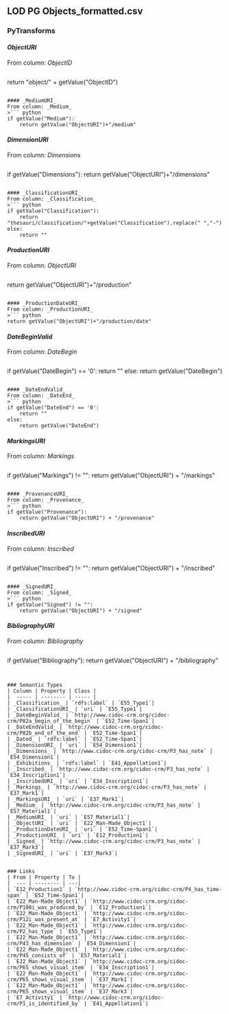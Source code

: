 ## LOD PG Objects_formatted.csv

### PyTransforms
#### _ObjectURI_
From column: _ObjectID_
>``` python
return "object/" + getValue("ObjectID")
```

#### _MediumURI_
From column: _Medium_
>``` python
if getValue("Medium"):
    return getValue("ObjectURI")+"/medium"
```

#### _DimensionURI_
From column: _Dimensions_
>``` python
if getValue("Dimensions"):
    return getValue("ObjectURI")+"/dimensions"
```

#### _ClassificationURI_
From column: _Classification_
>``` python
if getValue("Classification"):
    return "thesauri/classification/"+getValue("Classification").replace(" ","-")
else:
    return ""
```

#### _ProductionURI_
From column: _ObjectURI_
>``` python
return getValue("ObjectURI")+"/production"
```

#### _ProductionDateURI_
From column: _ProductionURI_
>``` python
return getValue("ObjectURI")+"/production/date"
```

#### _DateBeginValid_
From column: _DateBegin_
>``` python
if getValue("DateBegin") == '0':
    return ""
else:
    return getValue("DateBegin")
```

#### _DateEndValid_
From column: _DateEnd_
>``` python
if getValue("DateEnd") == '0':
    return ""
else:
    return getValue("DateEnd")
```

#### _MarkingsURI_
From column: _Markings_
>``` python
if getValue("Markings") != "":
    return getValue("ObjectURI") + "/markings"
```

#### _ProvenanceURI_
From column: _Provenance_
>``` python
if getValue("Provenance"):
    return getValue("ObjectURI") + "/provenance"
```

#### _InscribedURI_
From column: _Inscribed_
>``` python
if getValue("Inscribed") != "":
    return getValue("ObjectURI") + "/inscribed"
```

#### _SignedURI_
From column: _Signed_
>``` python
if getValue("Signed") != "":
    return getValue("ObjectURI") + "/signed"
```

#### _BibliographyURI_
From column: _Bibliography_
>``` python
if getValue("Bibliography"):
    return getValue("ObjectURI") + "/bibliography"
```


### Semantic Types
| Column | Property | Class |
|  ----- | -------- | ----- |
| _Classification_ | `rdfs:label` | `E55_Type1`|
| _ClassificationURI_ | `uri` | `E55_Type1`|
| _DateBeginValid_ | `http://www.cidoc-crm.org/cidoc-crm/P82a_begin_of_the_begin` | `E52_Time-Span1`|
| _DateEndValid_ | `http://www.cidoc-crm.org/cidoc-crm/P82b_end_of_the_end` | `E52_Time-Span1`|
| _Dated_ | `rdfs:label` | `E52_Time-Span1`|
| _DimensionURI_ | `uri` | `E54_Dimension1`|
| _Dimensions_ | `http://www.cidoc-crm.org/cidoc-crm/P3_has_note` | `E54_Dimension1`|
| _Exhibitions_ | `rdfs:label` | `E41_Appellation1`|
| _Inscribed_ | `http://www.cidoc-crm.org/cidoc-crm/P3_has_note` | `E34_Inscription1`|
| _InscribedURI_ | `uri` | `E34_Inscription1`|
| _Markings_ | `http://www.cidoc-crm.org/cidoc-crm/P3_has_note` | `E37_Mark1`|
| _MarkingsURI_ | `uri` | `E37_Mark1`|
| _Medium_ | `http://www.cidoc-crm.org/cidoc-crm/P3_has_note` | `E57_Material1`|
| _MediumURI_ | `uri` | `E57_Material1`|
| _ObjectURI_ | `uri` | `E22_Man-Made_Object1`|
| _ProductionDateURI_ | `uri` | `E52_Time-Span1`|
| _ProductionURI_ | `uri` | `E12_Production1`|
| _Signed_ | `http://www.cidoc-crm.org/cidoc-crm/P3_has_note` | `E37_Mark3`|
| _SignedURI_ | `uri` | `E37_Mark3`|


### Links
| From | Property | To |
|  --- | -------- | ---|
| `E12_Production1` | `http://www.cidoc-crm.org/cidoc-crm/P4_has_time-span` | `E52_Time-Span1`|
| `E22_Man-Made_Object1` | `http://www.cidoc-crm.org/cidoc-crm/P108i_was_produced_by` | `E12_Production1`|
| `E22_Man-Made_Object1` | `http://www.cidoc-crm.org/cidoc-crm/P12i_was_present_at` | `E7_Activity1`|
| `E22_Man-Made_Object1` | `http://www.cidoc-crm.org/cidoc-crm/P2_has_type` | `E55_Type1`|
| `E22_Man-Made_Object1` | `http://www.cidoc-crm.org/cidoc-crm/P43_has_dimension` | `E54_Dimension1`|
| `E22_Man-Made_Object1` | `http://www.cidoc-crm.org/cidoc-crm/P45_consists_of` | `E57_Material1`|
| `E22_Man-Made_Object1` | `http://www.cidoc-crm.org/cidoc-crm/P65_shows_visual_item` | `E34_Inscription1`|
| `E22_Man-Made_Object1` | `http://www.cidoc-crm.org/cidoc-crm/P65_shows_visual_item` | `E37_Mark1`|
| `E22_Man-Made_Object1` | `http://www.cidoc-crm.org/cidoc-crm/P65_shows_visual_item` | `E37_Mark3`|
| `E7_Activity1` | `http://www.cidoc-crm.org/cidoc-crm/P1_is_identified_by` | `E41_Appellation1`|
